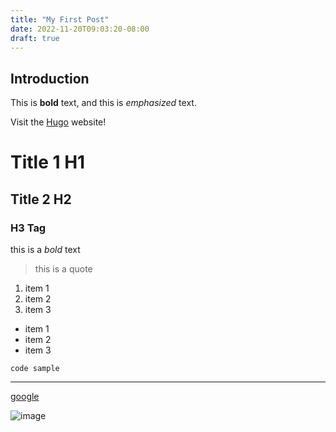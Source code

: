 ```yaml
---
title: "My First Post"
date: 2022-11-20T09:03:20-08:00
draft: true
---
```


## Introduction

This is **bold** text, and this is _emphasized_ text.

Visit the [Hugo](https://gohugo.io) website!

# Title 1 H1

## Title 2 H2

### H3 Tag

this is a _bold_ text

> this is a quote

<!-- list 3 items -->

1. item 1
2. item 2
3. item 3

<!-- unordered list -->

- item 1
- item 2
- item 3

`code sample`

---

[google](https://google.com)

![image](https://picsum.photos/200/300)

